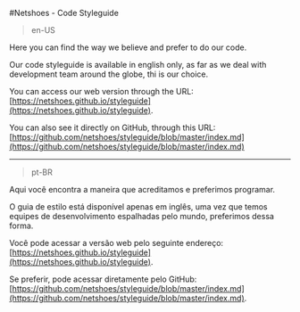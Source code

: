 #Netshoes - Code Styleguide

> en-US

Here you can find the way we believe and prefer to do our code.

Our code styleguide is available in english only, as far as we deal with development team around the globe, thi is our choice.

You can access our web version through the URL: [https://netshoes.github.io/styleguide](https://netshoes.github.io/styleguide).

You can also see it directly on GitHub, through this URL: [https://github.com/netshoes/styleguide/blob/master/index.md](https://github.com/netshoes/styleguide/blob/master/index.md)

-----

> pt-BR

Aqui você encontra a maneira que acreditamos e preferimos programar.

O guia de estilo está disponível apenas em inglês, uma vez que temos equipes de desenvolvimento espalhadas pelo mundo, preferimos dessa forma.

Você pode acessar a versão web pelo seguinte endereço: [https://netshoes.github.io/styleguide](https://netshoes.github.io/styleguide).

Se preferir, pode acessar diretamente pelo GitHub: [https://github.com/netshoes/styleguide/blob/master/index.md](https://github.com/netshoes/styleguide/blob/master/index.md).
